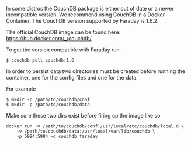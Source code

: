 In some distros the CouchDB package is either out of date or a newer incompatible version. We recommend using CouchDB in a Docker Container. The CouchDB version supported by Faraday is 1.6.2.

The official CouchDB image can be found here: https://hub.docker.com/_/couchdb/

To get the version compatible with Faraday run

```
$ couchdb pull couchdb:1.6
```

In order to persist data two directories must be created before running the container, one for the config files and one for the data. 

For example

```
$ mkdir -p /path/to/couchdb/conf
$ mkdir -p /path/to/couchdb/data
```

Make sure these two dirs exist before firing up the image like so

```
docker run -v /path/to/couchdb/conf:/usr/local/etc/couchdb/local.d \
    -v /path/to/couchdb/data:/usr/local/var/lib/couchdb \
    -p 5984:5984 -d couchdb_faraday
```